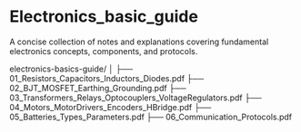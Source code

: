 # Electronics_basic_guide
A concise collection of notes and explanations covering fundamental electronics concepts, components, and protocols.

electronics-basics-guide/
│
├── 01_Resistors_Capacitors_Inductors_Diodes.pdf
├── 02_BJT_MOSFET_Earthing_Grounding.pdf
├── 03_Transformers_Relays_Optocouplers_VoltageRegulators.pdf
├── 04_Motors_MotorDrivers_Encoders_HBridge.pdf
├── 05_Batteries_Types_Parameters.pdf
├── 06_Communication_Protocols.pdf


